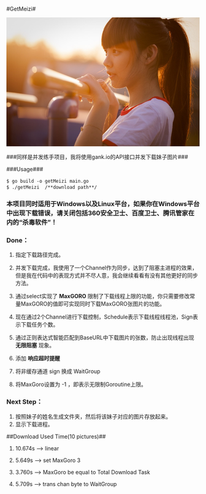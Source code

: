 #GetMeizi#

![image](https://github.com/HackeZ/getMeizi/blob/master/img/head.jpg)

###同样是并发练手项目，我将使用gank.io的API接口并发下载妹子图片###

###Usage###

```
$ go build -o getMeizi main.go
$ ./getMeizi  /**download path**/
```


### 本项目同时适用于Windows以及Linux平台，如果你在Windows平台中出现下载错误，请关闭包括360安全卫士、百度卫士、腾讯管家在内的“杀毒软件”！


### Done：

1. 指定下载路径完成。

2. 并发下载完成，我使用了一个Channel作为同步，达到了阻塞主进程的效果，但是我在代码中的表现方式并不尽人意，我会继续看看有没有其他更好的同步方法。

3. 通过select实现了 **MaxGORO** 限制了下载线程上限的功能，你只需要修改常量MaxGORO的值即可实现同时下载MaxGORO张图片的功能。

4. 现在通过2个Channel进行下载控制，Schedule表示下载线程线程池，Sign表示下载任务个数。

5. 通过正则表达式智能匹配到BaseURL中下载图片的张数，防止出现线程出现 **无限阻塞** 现象。

6. 添加 **响应超时提醒**

7. 将非缓存通道 sign 换成 WaitGroup

8. 将MaxGoro设置为 -1 ，即表示无限制Goroutine上限。

### Next Step：

1. 按照妹子的姓名生成文件夹，然后将该妹子对应的图片存放起来。
2. 显示下载进程。


##Download Used Time(10 pictures)##

1. 10.674s --> linear

2. 5.649s  --> set MaxGoro 3

3. 3.760s  --> MaxGoro be equal to Total Download Task

4. 5.709s  --> trans chan byte to WaitGroup 
